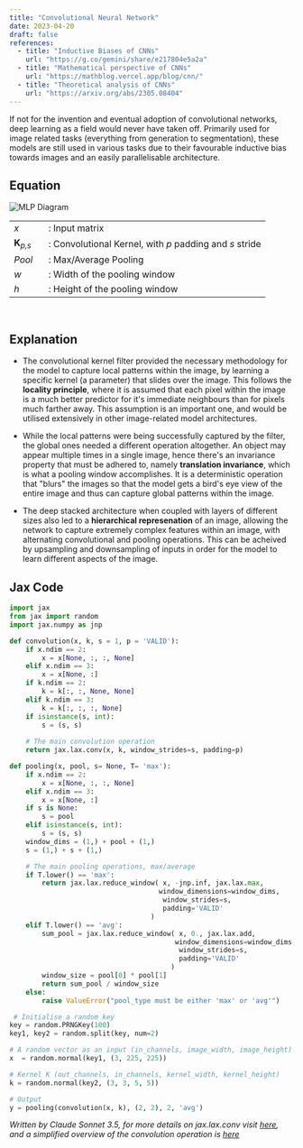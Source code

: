 ```yaml
---
title: "Convolutional Neural Network"
date: 2023-04-20
draft: false
references:
  - title: "Inductive Biases of CNNs"
    url: "https://g.co/gemini/share/e217804e5a2a"
  - title: "Mathematical perspective of CNNs"
    url: "https://mathblog.vercel.app/blog/cnn/"
  - title: "Theoretical analysis of CNNs"
    url: "https://arxiv.org/abs/2305.08404"
---
```


If not for the invention and eventual adoption of convolutional networks, deep learning as a field would never have taken off. Primarily used for image related tasks (everything from generation to segmentation), these models are still used in various tasks due to their favourable inductive bias towards images and an easily parallelisable architecture. 

## Equation

![MLP Diagram](/images/cnn.png)

<table style="border-collapse: collapse;">
  <tr>
    <td style="padding-right: 20px; vertical-align: middle;"><i>x</i></td>
    <td style="vertical-align: middle;">: Input matrix</td>
  </tr>
  <tr>
    <td style="padding-right: 20px; vertical-align: middle;"><strong>K</strong><sub><i>p,s</i></sub></td>
    <td style="vertical-align: middle;">: Convolutional Kernel, with <i>p</i> padding and <i>s</i> stride</td>
  </tr>
  <tr>
    <td style="padding-right: 20px; vertical-align: middle;"><i>Pool</i></td>
    <td style="vertical-align: middle;">: Max/Average Pooling</td>
  </tr>
  <tr>
    <td style="padding-right: 20px; vertical-align: middle;"><i>w</i></td>
    <td style="vertical-align: middle;">: Width of the pooling window</td>
  </tr>
  <tr>
    <td style="padding-right: 20px; vertical-align: middle;"><i>h</i></td>
    <td style="vertical-align: middle;">: Height of the pooling window</td>
  </tr>
</table>

<br>

## Explanation

- The convolutional kernel filter provided the necessary methodology for the model to capture local patterns within the image, by learning a specific kernel (a parameter) that slides over the image. This follows the **locality principle**, where it is assumed that each pixel within the image is a much better predictor for it's immediate neighbours than for pixels much farther away. This assumption is an important one, and would be utilised extensively in other image-related model architectures.

- While the local patterns were being successfully captured by the filter, the global ones needed a different operation altogether. An object may appear multiple times in a single image, hence there's an invariance property that must be adhered to, namely **translation invariance**, which is what a pooling window accomplishes. It is a deterministic operation that "blurs" the images so that the model gets a bird's eye view of the entire image and thus can capture global patterns within the image. 

- The deep stacked architecture when coupled with layers of different sizes also led to a **hierarchical represenation** of an image, allowing the network to capture extremely complex features within an image, with alternating convolutional and pooling operations. This can be acheived by upsampling and downsampling of inputs in order for the model to learn different aspects of the image.

## Jax Code

```python
import jax
from jax import random
import jax.numpy as jnp

def convolution(x, k, s = 1, p = 'VALID'):
    if x.ndim == 2:
        x = x[None, :, :, None]
    elif x.ndim == 3:
        x = x[None, :]
    if k.ndim == 2:
        k = k[:, :, None, None]
    elif k.ndim == 3:
        k = k[:, :, :, None]
    if isinstance(s, int):
        s = (s, s)
    
    # The main convolution operation
    return jax.lax.conv(x, k, window_strides=s, padding=p)

def pooling(x, pool, s= None, T= 'max'):
    if x.ndim == 2:
        x = x[None, :, :, None]
    elif x.ndim == 3:
        x = x[None, :]
    if s is None:
        s = pool
    elif isinstance(s, int):
        s = (s, s)
    window_dims = (1,) + pool + (1,)
    s = (1,) + s + (1,)

    # The main pooling operations, max/average
    if T.lower() == 'max':
        return jax.lax.reduce_window( x, -jnp.inf, jax.lax.max, 
                                     window_dimensions=window_dims, 
                                      window_strides=s, 
                                      padding='VALID'
                                   )
    elif T.lower() == 'avg':
        sum_pool = jax.lax.reduce_window( x, 0., jax.lax.add, 
                                         window_dimensions=window_dims, 
                                          window_strides=s, 
                                          padding='VALID'
                                        )
        window_size = pool[0] * pool[1]
        return sum_pool / window_size
    else:
        raise ValueError("pool_type must be either 'max' or 'avg'")

 # Initialise a random key
key = random.PRNGKey(100)
key1, key2 = random.split(key, num=2)

# A random vector as an input (in_channels, image_width, image_height)
x  = random.normal(key1, (3, 225, 225))

# Kernel K (out_channels, in_channels, kernel_width, kernel_height)
k = random.normal(key2, (3, 3, 5, 5))

# Output
y = pooling(convolution(x, k), (2, 2), 2, 'avg')
```
*Written by Claude Sonnet 3.5, for more details on jax.lax.conv visit [here](https://github.com/jax-ml/jax/blob/main/jax/_src/lax/convolution.py#L56), and a simplified overview of the convolution operation is [here](https://d2l.ai/chapter_convolutional-neural-networks/conv-layer.html#the-cross-correlation-operation)* 